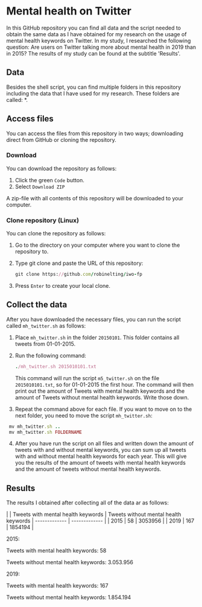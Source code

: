 # Mental health on Twitter

In this GitHub repository you can find all data and the script needed to obtain the same data as I have obtained for my research on the usage of mental health keywords on Twitter. In my study, I researched the following question: Are users on Twitter talking more about mental health in 2019 than in 2015? The results of my study can be found at the subtitle 'Results'.

## Data
Besides the shell script, you can find multiple folders in this repository including the data that I have used for my research. These folders are called: *.

## Access files
You can access the files from this repository in two ways; downloading direct from GitHub or cloning the repository.

### Download
You can download the repository as follows:
1. Click the green `Code` button.
2. Select `Download ZIP`

A zip-file with all contents of this repository will be downloaded to your computer.

### Clone repository (Linux)
You can clone the repository as follows:
1. Go to the directory on your computer where you want to clone the repository to.
2. Type git clone and paste the URL of this repository:
   
   ```ruby
   git clone https://github.com/robinelting/iwo-fp
   ```
3. Press `Enter` to create your local clone.

## Collect the data
After you have downloaded the necessary files, you can run the script called `mh_twitter.sh` as follows:
1. Place `mh_twitter.sh` in the folder `20150101`. This folder contains all tweets from 01-01-2015.
2. Run the following command:

   ```ruby
   ./mh_twitter.sh 2015010101.txt
   ```
   This command will run the script `m5_twitter.sh` on the file `2015010101.txt`, so for 01-01-2015      the first hour. The command will then print out the amount of Tweets with mental health keywords      and the amount of Tweets without mental health keywords. Write those down.
3. Repeat the command above for each file. If you want to move on to the next folder, you need to        move the script `mh_twitter.sh`:
  
  ```ruby
   mv mh_twitter.sh ..
   mv mh_twitter.sh FOLDERNAME
   ```
4. After you have run the script on all files and written down the amount of tweets with and without    mental keywords, you can sum up all tweets with and without mental health keywords for each year.    This will give you the results of the amount of tweets with mental health keywords and the amount    of tweets without mental health keywords.

## Results
The results I obtained after collecting all of the data ar as follows:

|   | Tweets with mental health keywords | Tweets without mental health keywords
| ------------- | ------------- |
| 2015  | 58  | 3053956 |
| 2019  | 167  | 1854194 |


2015:

Tweets with mental health keywords: 58

Tweets without mental health keywords: 3.053.956

2019:

Tweets with mental health keywords: 167

Tweets without mental health keywords: 1.854.194


